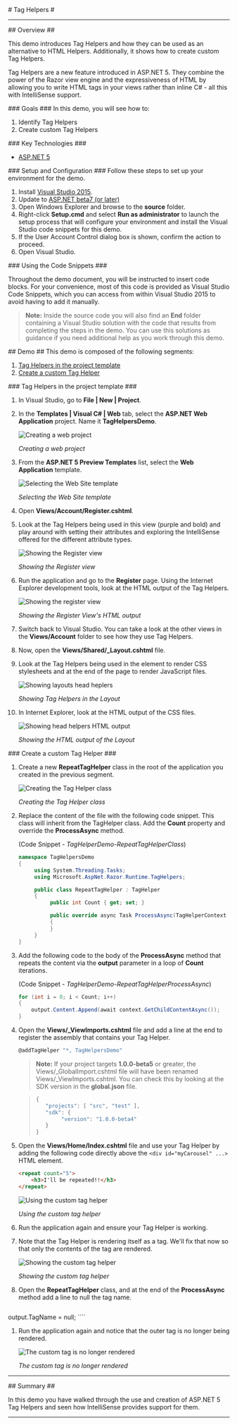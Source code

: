 ﻿<a name="title" />
# Tag Helpers #

---
<a name="Overview" />
## Overview ##

This demo introduces Tag Helpers and how they can be used as an alternative to HTML Helpers. Additionally, it shows how to create custom Tag Helpers.

Tag Helpers are a new feature introduced in ASP.NET 5. They combine the power of the Razor view engine and the expressiveness of HTML by allowing you to write HTML tags in your views rather than inline C# - all this with IntelliSense support.

<a id="goals" />
### Goals ###
In this demo, you will see how to:

1. Identify Tag Helpers
1. Create custom Tag Helpers

<a name="technologies" />
### Key Technologies ###

- [ASP.NET 5][1]

[1]: http://www.asp.net/vnext

<a name="Setup" />
### Setup and Configuration ###
Follow these steps to set up your environment for the demo.

1. Install [Visual Studio 2015](https://www.visualstudio.com/).
1. Update to [ASP.NET beta7 (or later)](http://docs.asp.net/en/latest/getting-started/installing-on-windows.html)
1. Open Windows Explorer and browse to the **source** folder.
1. Right-click **Setup.cmd** and select **Run as administrator** to launch the setup process that will configure your environment and install the Visual Studio code snippets for this demo.
1. If the User Account Control dialog box is shown, confirm the action to proceed.
1. Open Visual Studio.

<a name="CodeSnippets" />
### Using the Code Snippets ###

Throughout the demo document, you will be instructed to insert code blocks. For your convenience, most of this code is provided as Visual Studio Code Snippets, which you can access from within Visual Studio 2015 to avoid having to add it manually.

> **Note:** Inside the source code you will also find an **End** folder containing a Visual Studio solution with the code that results from completing the steps in the demo. You can use this solutions as guidance if you need additional help as you work through this demo.

<a name="Demo" />
## Demo ##
This demo is composed of the following segments:

1. [Tag Helpers in the project template](#segment1)
1. [Create a custom Tag Helper](#segment2)

<a name="segment1" />
### Tag Helpers in the project template ###

1. In Visual Studio, go to **File | New | Project**.

1. In the **Templates | Visual C# | Web** tab, select the **ASP.NET Web Application** project. Name it **TagHelpersDemo**.

	![Creating a web project](images/creating-a-web-project.png?raw=true "Creating a web project")

	_Creating a web project_

1. From the **ASP.NET 5 Preview Templates** list, select the **Web Application** template.

	![Selecting the Web Site template](images/selecting-the-web-site-template.png?raw=true "Selecting the Web Site template")

	_Selecting the Web Site template_

1. Open **Views/Account/Register.cshtml**.

1. Look at the Tag Helpers being used in this view (purple and bold) and play around with setting their attributes and exploring the IntelliSense offered for the different attribute types.

	![Showing the Register view](images/register-view.png?raw=true "Showing the register view")

	_Showing the Register view_

1. Run the application and go to the **Register** page. Using the Internet Explorer development tools, look at the HTML output of the Tag Helpers.

	![Showing the register view](images/register-view-html-output.png?raw=true "Showing the register view")

	_Showing the Register View's HTML output_

1. Switch back to Visual Studio. You can take a look at the other views in the **Views/Account** folder to see how they use Tag Helpers.

1. Now, open the **Views/Shared/_Layout.cshtml** file.

1. Look at the Tag Helpers being used in the **<head>** element to render CSS stylesheets and at the end of the page to render JavaScript files.

	![Showing layouts head heplers](images/head-layouts-helpers.png?raw=true "Showing layouts head heplers")

	_Showing Tag Helpers in the Layout_

1. In Internet Explorer, look at the HTML output of the CSS files.

	![Showing head helpers HTML output](images/head-helpers-html-output.png?raw=true "Showing head helpers html output")

	_Showing the HTML output of the Layout_

<a name="segment2" />
### Create a custom Tag Helper ###

1. Create a new **RepeatTagHelper** class in the root of the application you created in the previous segment.

	![Creating the Tag Helper class](images/creating-the-tag-helper-class.png?raw=true "Creating the Tag Helper class")

	_Creating the Tag Helper class_

1. Replace the content of the file with the following code snippet. This class will inherit from the TagHelper class. Add the **Count** property and override the **ProcessAsync** method.

	(Code Snippet - _TagHelperDemo-RepeatTagHelperClass_)

	````C#
    namespace TagHelpersDemo
	{
		 using System.Threading.Tasks;
		 using Microsoft.AspNet.Razor.Runtime.TagHelpers;

		 public class RepeatTagHelper : TagHelper
		 {
			  public int Count { get; set; }

			  public override async Task ProcessAsync(TagHelperContext context, TagHelperOutput output)
			  {
			  }
		 }
	}
	````

1. Add the following code to the body of the **ProcessAsync** method that repeats the content via the **output** parameter in a loop of **Count** iterations.

	(Code Snippet - _TagHelperDemo-RepeatTagHelperProcessAsync_)

	````C#
   for (int i = 0; i < Count; i++)
   {
		output.Content.Append(await context.GetChildContentAsync());
   }
	````

1. Open the **Views/_ViewImports.cshtml** file and add a line at the end to register the assembly that contains your Tag Helper.

	````C#
	@addTagHelper "*, TagHelpersDemo"
	````

	> **Note:** If your project targets **1.0.0-beta5** or greater, the Views/_GlobalImport.cshtml file will have been renamed Views/_ViewImports.cshtml. You can check this by looking at the SDK version in the **global.json** file.

	> <!-- mark:4 -->
	> ````JavaScript
	> {
	> 	 "projects": [ "src", "test" ],
	> 	 "sdk": {
	> 		  "version": "1.0.0-beta4"
	> 	 }
	> }
	> ````

1. Open the **Views/Home/Index.cshtml** file and use your Tag Helper by adding the following code directly above the `<div id="myCarousel" ...>` HTML element.

	````HTML
	<repeat count="5">
		<h3>I'll be repeated!!</h3>
	</repeat>
	````

	![Using the custom tag helper](images/using-custom-tag-helper.png?raw=true "Using custom tag helper")

	_Using the custom tag helper_

1. Run the application again and ensure your Tag Helper is working.

1. Note that the Tag Helper is rendering itself as a **<repeat>** tag. We'll fix that now so that only the contents of the tag are rendered.

	![Showing the custom tag helper](images/custom-tag-helper.png?raw=true "Showing the custom tag helper")

	_Showing the custom tag helper_

1. Open the **RepeatTagHelper** class, and at the end of the **ProcessAsync** method add a line to null the tag name.

	````C#
  output.TagName = null;
	````

1. Run the application again and notice that the outer tag is no longer being rendered.

	![The custom tag is no longer rendered](images/custom-tag-is-no-longer-rendered.png?raw=true "The custom tag is no longer rendered")

	_The custom tag is no longer rendered_

---

<a name="summary" />
## Summary ##

In this demo you have walked through the use and creation of ASP.NET 5 Tag Helpers and seen how IntelliSense provides support for them.

---
